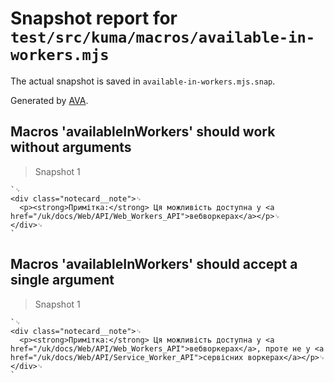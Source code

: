 # Snapshot report for `test/src/kuma/macros/available-in-workers.mjs`

The actual snapshot is saved in `available-in-workers.mjs.snap`.

Generated by [AVA](https://avajs.dev).

## Macros 'availableInWorkers' should work without arguments

> Snapshot 1

    `␊
    <div class="notecard__note">␊
      <p><strong>Примітка:</strong> Ця можливість доступна у <a href="/uk/docs/Web/API/Web_Workers_API">вебворкерах</a></p>␊
    </div>␊
    `

## Macros 'availableInWorkers' should accept a single argument

> Snapshot 1

    `␊
    <div class="notecard__note">␊
      <p><strong>Примітка:</strong> Ця можливість доступна у <a href="/uk/docs/Web/API/Web_Workers_API">вебворкерах</a>, проте не у <a href="/uk/docs/Web/API/Service_Worker_API">сервісних воркерах</a></p>␊
    </div>␊
    `
